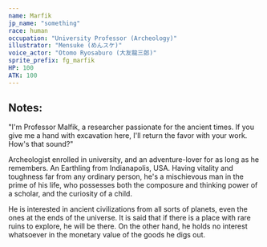 ```yaml
---
name: Marfik
jp_name: "something"
race: human
occupation: "University Professor (Archeology)"
illustrator: "Mensuke (めんスケ)"
voice_actor: "Otomo Ryosaburo (大友龍三郎)"
sprite_prefix: fg_marfik
HP: 100
ATK: 100
---
```


## Notes:

"I'm Professor Malfik, a researcher passionate for the ancient times. If you give me a hand with excavation here, I'll return the favor with your work. How's that sound?"

Archeologist enrolled in university, and an adventure-lover for as long as he remembers. An Earthling from Indianapolis, USA. Having vitality and toughness far from any ordinary person, he's a mischievous man in the prime of his life, who possesses both the composure and thinking power of a scholar, and the curiosity of a child.

He is interested in ancient civilizations from all sorts of planets, even the ones at the ends of the universe. It is said that if there is a place with rare ruins to explore, he will be there. On the other hand, he holds no interest whatsoever in the monetary value of the goods he digs out.
